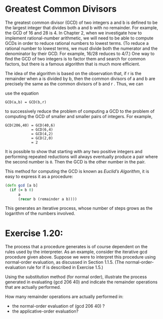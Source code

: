 # Greatest Common Divisors
The greatest common divisor (GCD) of two integers a and b is defined to
be the largest integer that divides both a and b with no remainder. For
example, the GCD of 16 and 28 is 4. In Chapter 2, when we investigate
how to implement rational-number arithmetic, we will need to be able
to compute GCDs in order to reduce rational numbers to lowest terms.
(To reduce a rational number to lowest terms, we must divide both the
numerator and the denominator by their GCD. For example, 16/28 reduces to 4/7.) One way to find the GCD of two integers is to factor them
and search for common factors, but there is a famous algorithm that is
much more efficient.

The idea of the algorithm is based on the observation that, if r is the
remainder when a is divided by b, then the common divisors of a and b
are precisely the same as the common divisors of b and r . Thus, we can

use the equation

```
GCD(a,b) = GCD(b,r)
```

to successively reduce the problem of computing a GCD to the problem
of computing the GCD of smaller and smaller pairs of integers. For example,

```
GCD(206,40) = GCD(40,6)
            = GCD(6,4)
            = GCD(4,2)
            = GCD(2,0)
            = 2
```

It is possible to show that starting with any two positive integers
and performing repeated reductions will always eventually produce a
pair where the second number is `0`. Then the GCD is the other number
in the pair.

This method for computing the GCD is known as *Euclid’s Algorithm*, it
is easy to express it as a procedure:

```clojure
(defn gcd [a b]
  (if (= b 0)
      a
      (recur b (remainder a b))))
```

This generates an iterative process, whose number of steps grows as the
logarithm of the numbers involved.

# Exercise 1.20:
The process that a procedure generates is
of course dependent on the rules used by the interpreter.
As an example, consider the iterative gcd procedure given
above. Suppose we were to interpret this procedure using
normal-order evaluation, as discussed in Section 1.1.5. (The
normal-order-evaluation rule for if is described in Exercise
1.5.)

Using the substitution method (for normal order), illustrate the process generated in evaluating (gcd 206 40) and
indicate the remainder operations that are actually performed.

How many remainder operations are actually performed in:

* the normal-order evaluation of (gcd 206 40) ?
* the applicative-order evaluation?
